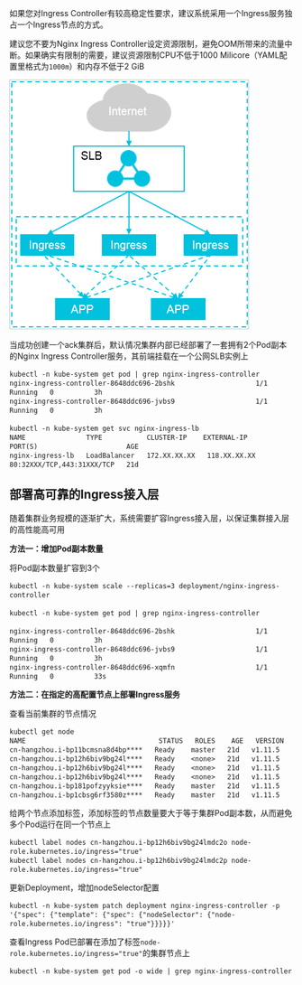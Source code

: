 如果您对Ingress Controller有较高稳定性要求，建议系统采用一个Ingress服务独占一个Ingress节点的方式。

建议您不要为Nginx Ingress Controller设定资源限制，避免OOM所带来的流量中断。如果确实有限制的需要，建议资源限制CPU不低于1000 Milicore（YAML配置里格式为`1000m`）和内存不低于2 GiB

![架构](assets/p10101.png)

当成功创建一个ack集群后，默认情况集群内部已经部署了一套拥有2个Pod副本的Nginx Ingress Controller服务，其前端挂载在一个公网SLB实例上

```shell
kubectl -n kube-system get pod | grep nginx-ingress-controller
nginx-ingress-controller-8648ddc696-2bshk                    1/1     Running   0          3h
nginx-ingress-controller-8648ddc696-jvbs9                    1/1     Running   0          3h

kubectl -n kube-system get svc nginx-ingress-lb
NAME               TYPE           CLUSTER-IP    EXTERNAL-IP      PORT(S)                      AGE
nginx-ingress-lb   LoadBalancer   172.XX.XX.XX   118.XX.XX.XX   80:32XXX/TCP,443:31XXX/TCP   21d
```

## 部署高可靠的Ingress接入层

随着集群业务规模的逐渐扩大，系统需要扩容Ingress接入层，以保证集群接入层的高性能高可用

**方法一：增加Pod副本数量**

将Pod副本数量扩容到3个

```shell
kubectl -n kube-system scale --replicas=3 deployment/nginx-ingress-controller

kubectl -n kube-system get pod | grep nginx-ingress-controller

nginx-ingress-controller-8648ddc696-2bshk                    1/1     Running   0          3h
nginx-ingress-controller-8648ddc696-jvbs9                    1/1     Running   0          3h
nginx-ingress-controller-8648ddc696-xqmfn                    1/1     Running   0          33s
```

**方法二：在指定的高配置节点上部署Ingress服务**

查看当前集群的节点情况

```shell
kubectl get node
NAME                                 STATUS   ROLES    AGE   VERSION
cn-hangzhou.i-bp11bcmsna8d4bp****   Ready    master   21d   v1.11.5
cn-hangzhou.i-bp12h6biv9bg24l****   Ready    <none>   21d   v1.11.5
cn-hangzhou.i-bp12h6biv9bg24l****   Ready    <none>   21d   v1.11.5
cn-hangzhou.i-bp12h6biv9bg24l****   Ready    <none>   21d   v1.11.5
cn-hangzhou.i-bp181pofzyyksie****   Ready    master   21d   v1.11.5
cn-hangzhou.i-bp1cbsg6rf3580z****   Ready    master   21d   v1.11.5
```

给两个节点添加标签，添加标签的节点数量要大于等于集群Pod副本数，从而避免多个Pod运行在同一个节点上

```shell
kubectl label nodes cn-hangzhou.i-bp12h6biv9bg24lmdc2o node-role.kubernetes.io/ingress="true"
kubectl label nodes cn-hangzhou.i-bp12h6biv9bg24lmdc2p node-role.kubernetes.io/ingress="true"
```

更新Deployment，增加nodeSelector配置

```shell
kubectl -n kube-system patch deployment nginx-ingress-controller -p '{"spec": {"template": {"spec": {"nodeSelector": {"node-role.kubernetes.io/ingress": "true"}}}}}'
```

查看Ingress Pod已部署在添加了标签`node-role.kubernetes.io/ingress="true"`的集群节点上

```shell
kubectl -n kube-system get pod -o wide | grep nginx-ingress-controller
```

